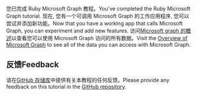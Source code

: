 <!-- markdownlint-disable MD002 MD041 -->

<span data-ttu-id="235e0-101">您已完成 Ruby Microsoft Graph 教程。</span><span class="sxs-lookup"><span data-stu-id="235e0-101">You've completed the Ruby Microsoft Graph tutorial.</span></span> <span data-ttu-id="235e0-102">现在, 您有一个可调用 Microsoft Graph 的工作应用程序, 您可以尝试并添加新功能。</span><span class="sxs-lookup"><span data-stu-id="235e0-102">Now that you have a working app that calls Microsoft Graph, you can experiment and add new features.</span></span> <span data-ttu-id="235e0-103">访问[Microsoft graph 的概述](/graph/overview)以查看您可以使用 Microsoft Graph 访问的所有数据。</span><span class="sxs-lookup"><span data-stu-id="235e0-103">Visit the [Overview of Microsoft Graph](/graph/overview) to see all of the data you can access with Microsoft Graph.</span></span>

## <a name="feedback"></a><span data-ttu-id="235e0-104">反馈</span><span class="sxs-lookup"><span data-stu-id="235e0-104">Feedback</span></span>

<span data-ttu-id="235e0-105">请在[GitHub 存储库](https://github.com/microsoftgraph/msgraph-training-rubyrailsapp)中提供有关本教程的任何反馈。</span><span class="sxs-lookup"><span data-stu-id="235e0-105">Please provide any feedback on this tutorial in the [GitHub repository](https://github.com/microsoftgraph/msgraph-training-rubyrailsapp).</span></span>
